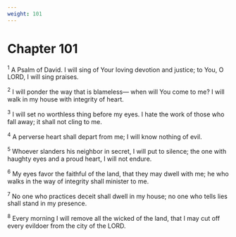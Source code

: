 ```yaml
---
weight: 101
---
```


# Chapter 101

<sup>1</sup> A Psalm of David. I will sing of Your loving devotion and justice; to You, O LORD, I will sing praises. 

<sup>2</sup> I will ponder the way that is blameless— when will You come to me? I will walk in my house with integrity of heart. 

<sup>3</sup> I will set no worthless thing before my eyes. I hate the work of those who fall away; it shall not cling to me. 

<sup>4</sup> A perverse heart shall depart from me; I will know nothing of evil. 

<sup>5</sup> Whoever slanders his neighbor in secret, I will put to silence; the one with haughty eyes and a proud heart, I will not endure. 

<sup>6</sup> My eyes favor the faithful of the land, that they may dwell with me; he who walks in the way of integrity shall minister to me. 

<sup>7</sup> No one who practices deceit shall dwell in my house; no one who tells lies shall stand in my presence. 

<sup>8</sup> Every morning I will remove all the wicked of the land, that I may cut off every evildoer from the city of the LORD. 


